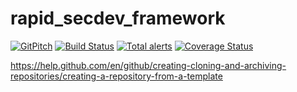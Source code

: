 # rapid_secdev_framework

[![GitPitch](https://gitpitch.com/assets/badge.svg)](https://gitpitch.com/hotpeppersec/rapid_secdev_framework/master?p=docs) [![Build Status](https://travis-ci.com/hotpeppersec/rapid_secdev_framework.svg?branch=master)](https://travis-ci.com/hotpeppersec/rapid_secdev_framework) [![Total alerts](https://img.shields.io/lgtm/alerts/g/hotpeppersec/rapid_secdev_framework.svg?logo=lgtm&logoWidth=18)](https://lgtm.com/projects/g/hotpeppersec/rapid_secdev_framework/alerts/) [![Coverage Status](https://coveralls.io/repos/github/hotpeppersec/rapid_secdev_framework/badge.svg?branch=master)](https://coveralls.io/github/hotpeppersec/rapid_secdev_framework?branch=master)

https://help.github.com/en/github/creating-cloning-and-archiving-repositories/creating-a-repository-from-a-template
